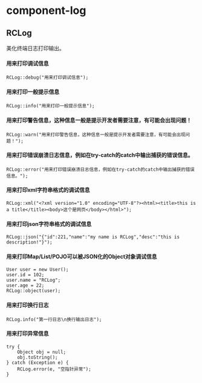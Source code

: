 # component-log

## RCLog

美化终端日志打印输出。

#### 用来打印调试信息

```text
RCLog::debug("用来打印调试信息");
```

#### 用来打印一般提示信息

```text
RCLog::info("用来打印一般提示信息");
```

#### 用来打印警告信息，这种信息一般是提示开发者需要注意，有可能会出现问题！

```text
RCLog::warn("用来打印警告信息，这种信息一般是提示开发者需要注意，有可能会出现问题！");
```

#### 用来打印错误崩溃日志信息，例如在try-catch的catch中输出捕获的错误信息。

```text
RCLog::error("用来打印错误崩溃日志信息，例如在try-catch的catch中输出捕获的错误信息。");
```

#### 用来打印xml字符串格式的调试信息

```text
RCLog::xml("<?xml version="1.0" encoding="UTF-8"?><html><title>this is a title</title><body>这个是网页</body></html>");
```

#### 用来打印json字符串格式的调试信息

```text
RCLog::json("{"id":221,"name":"my name is RCLog","desc":"this is description!"}");
```

#### 用来打印Map/List/POJO可以被JSON化的Object对象调试信息

```text
User user = new User();
user.id = 102;
user.name = "RCLog";
user.age = 22;
RCLog::object(user);
```

#### 用来打印换行日志
```text
RCLog.info("第一行日志\n换行输出日志");
```

#### 用来打印异常信息
```text
try {
    Object obj = null;
    obj.toString();
} catch (Exception e) {
    RCLog.error(e, "空指针异常");
}
```